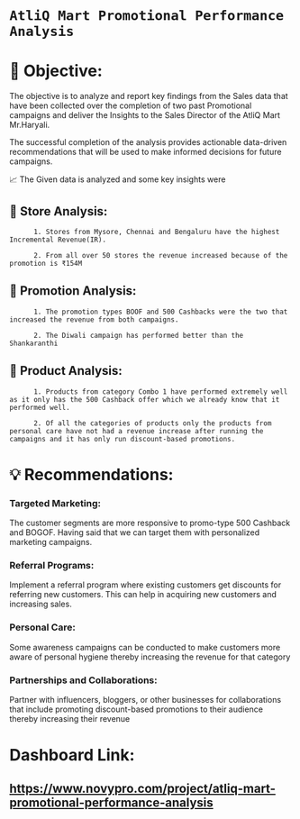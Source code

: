 # `AtliQ Mart Promotional Performance Analysis`

# 🎯 Objective:

The objective is to analyze and report key findings from the Sales data that have been collected over the completion of two past Promotional campaigns and deliver the Insights to the Sales Director of the AtliQ Mart Mr.Haryali.

The successful completion of the analysis provides actionable data-driven recommendations that will be used to make informed decisions for future campaigns.



📈 The Given data is analyzed and some key insights were

## 🚀 Store Analysis:

          1. Stores from Mysore, Chennai and Bengaluru have the highest Incremental Revenue(IR).

          2. From all over 50 stores the revenue increased because of the promotion is ₹154M


## 🚀 Promotion Analysis:

          1. The promotion types BOOF and 500 Cashbacks were the two that increased the revenue from both campaigns.

          2. The Diwali campaign has performed better than the Shankaranthi


## 🚀 Product Analysis:

          1. Products from category Combo 1 have performed extremely well as it only has the 500 Cashback offer which we already know that it performed well.

          2. Of all the categories of products only the products from personal care have not had a revenue increase after running the campaigns and it has only run discount-based promotions. 



# 💡 Recommendations:

### Targeted Marketing: 
The customer segments are more responsive to promo-type 500 Cashback and BOGOF. Having said that we can target them with personalized marketing campaigns.

### Referral Programs: 
Implement a referral program where existing customers get discounts for referring new customers. This can help in acquiring new customers and increasing sales.

### Personal Care: 
Some awareness campaigns can be conducted to make customers more aware of personal hygiene thereby increasing the revenue for that category

### Partnerships and Collaborations: 
Partner with influencers, bloggers, or other businesses for collaborations that include promoting discount-based promotions to their audience thereby increasing their revenue

# Dashboard Link:
## https://www.novypro.com/project/atliq-mart-promotional-performance-analysis

